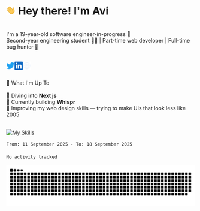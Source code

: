 # <img src="./assets/wave.gif" width="25px"> Hey there! I'm Avi<br>
<br>I'm a 19-year-old software engineer-in-progress 🚀<br>Second-year engineering student 🧑‍💻 | Part-time web developer | Full-time bug hunter 🐞<br><br />

<a href="https://x.com/XzyVron" target="_blank">
  <img align="left" alt="Avinash's Twitter" width="22px" src="./assets/twitter.svg" />
</a>
<a href="https://www.linkedin.com/in/avinash-ganore/" target="_blank">
  <img align="left" alt="Avinash's LinkedIn" width="22px" src="./assets/linkedin.svg" />
</a>
<a href="https://avinash-orcin.vercel.app/" target="_blank">
  <img align="left" alt="Avinash's Site" width="22px" src="./assets/globe.svg" />
</a>
<br />

<br>🚧 What I'm Up To<br><br>🧠 Diving into **Next js** <br>💬 Currently building **Whispr**<br>🎨 Improving my web design skills — trying to make UIs that look less like 2005 <br>
<br>

[![My Skills](https://skillicons.dev/icons?i=html,css,javascript,react,nodejs,bootstrap,express,git,github,gmail,vercel,java,mongodb,mysql,nextjs,notion,npm,postman,redux,tailwind,vite,vscode,windows,materialui&perline=11)](https://skillicons.dev)

<!--START_SECTION:waka-->

```txt
From: 11 September 2025 - To: 18 September 2025

No activity tracked
```

<!--END_SECTION:waka-->

<picture>
  <source media="(prefers-color-scheme: dark)" srcset="https://raw.githubusercontent.com/Xzy-Vron/Xzy-Vron/output/github-snake-dark.svg" />
  <source media="(prefers-color-scheme: light)" srcset="https://raw.githubusercontent.com/Xzy-Vron/Xzy-Vron/output/github-snake.svg" />
  <img alt="github-snake" src="https://raw.githubusercontent.com/Xzy-Vron/Xzy-Vron/output/github-snake.svg" />
</picture>

<!--
# 📊 GitHub Stats:
![](https://github-readme-stats.vercel.app/api?username=Xzy-Vron&theme=graywhite&hide_border=false&include_all_commits=true&count_private=true)<br/>
-->
